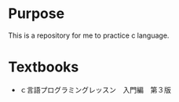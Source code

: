 # Purpose
 This is a repository for me to practice c language. 

# Textbooks
 - ｃ言語プログラミングレッスン　入門編　第３版 

